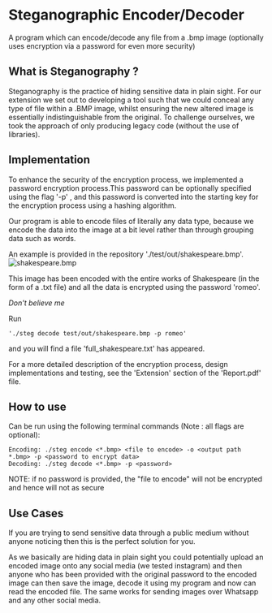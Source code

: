 # Steganographic Encoder/Decoder
A program which can encode/decode any file from a .bmp image (optionally uses encryption via a password for even more security) 

## What is Steganography ?
Steganography  is  the  practice  of  hiding  sensitive  data  in  plain  sight.   For  our  extension  we  set  out  to  developing a tool such that we could conceal any type of file within a .BMP image,  whilst ensuring the new altered image is essentially indistinguishable from the original.  To challenge ourselves, we took the approach of only producing legacy code (without the use of libraries).

## Implementation
To enhance the security of the encryption process, we implemented a password encryption process.This  password  can  be  optionally  specified  using  the  flag '-p' <password>,  and  this  password  is  converted  into  the starting key for the encryption process using a hashing algorithm.
  
Our program is able to encode files of literally any data type, because we encode the data into the image at a bit level rather than through grouping data such as words.  

An example is provided in the repository './test/out/shakespeare.bmp'.
![shakespeare.bmp](https://github.com/FeLiNa22/steganography/blob/main/example/shakespeare.bmp)

This image has been encoded with the entire works of Shakespeare (in the form of a .txt file) and all the data is encrypted using the password 'romeo'.

*Don't believe me*

Run 
   
    './steg decode test/out/shakespeare.bmp -p romeo'
    
and you will find a file 'full_shakespeare.txt' has appeared.
 
 

For a more detailed description of the encryption process, design implementations and testing, see the 'Extension' section of the 'Report.pdf' file.

## How to use
Can be run using the following terminal commands (Note : all flags are optional):  
    
    Encoding: ./steg encode <*.bmp> <file to encode> -o <output path *.bmp> -p <password to encrypt data>  
    Decoding: ./steg decode <*.bmp> -p <password>

NOTE: if no password is provided, the "file to encode" will not be encrypted and hence will not as secure

## Use Cases

If you are trying to send sensitive data through a public medium without anyone noticing then this is the perfect solution for you.

As we basically are hiding data in plain sight you could potentially upload an encoded image onto any social media (we tested instagram) and then anyone who has been provided with the original password to the encoded image can then save the image, decode it using my program and now can read the encoded file.
The same works for sending images over Whatsapp and any other social media.  
